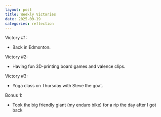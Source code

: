 ```yaml
---
layout: post
title: Weekly Victories
date: 2025-09-19
categories: reflection
---
```


Victory #1:

- Back in Edmonton.

Victory #2:

- Having fun 3D-printing board games and valence clips.

Victory #3:

- Yoga class on Thursday with Steve the goat.

Bonus 1:

- Took the big friendly giant (my enduro bike) for a rip the day after I got back
